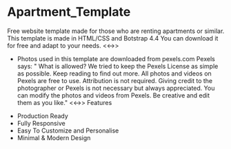 # Apartment_Template
Free website template made for those who are renting apartments or similar.
This template is made in HTML/CSS and Botstrap 4.4
You can download it for free and adapt to your needs.
<<->>
* Photos used in this template are downloaded from pexels.com
Pexels says:
" What is allowed?
We tried to keep the Pexels License as simple as possible. Keep reading to find out more.
All photos and videos on Pexels are free to use.
Attribution is not required. Giving credit to the photographer or Pexels is not necessary but always appreciated.
You can modify the photos and videos from Pexels. Be creative and edit them as you like."
<<->>
Features 
- Production Ready
- Fully Responsive
- Easy To Customize and Personalise
- Minimal & Modern Design

